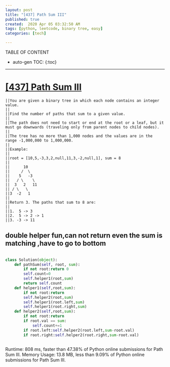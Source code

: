 ```yaml
---
layout: post
title: "[437] Path Sum III"
published: true
created:  2020 Apr 05 03:32:50 AM
tags: [python, leetcode, binary tree, easy]
categories: [tech]

---
```


TABLE OF CONTENT

* auto-gen TOC:
{:toc}

- - -

# [[437] Path Sum III](https://leetcode.com/problems/path-sum-iii/)

    ||You are given a binary tree in which each node contains an integer value.                                                                
    ||                                                                                                                                         
    ||Find the number of paths that sum to a given value.                                                                                      
    ||                                                                                                                                         
    ||The path does not need to start or end at the root or a leaf, but it must go downwards (traveling only from parent nodes to child nodes).
    ||                                                                                                                                         
    ||The tree has no more than 1,000 nodes and the values are in the range -1,000,000 to 1,000,000.                                           
    ||                                                                                                                                         
    ||Example:                                                                                                                                 
    ||                                                                                                                                         
    ||root = [10,5,-3,3,2,null,11,3,-2,null,1], sum = 8                                                                                        
    ||                                                                                                                                         
    ||      10                                                                                                                                 
    ||     /  \                                                                                                                                
    ||    5   -3                                                                                                                               
    ||   / \    \                                                                                                                              
    ||  3   2   11                                                                                                                             
    || / \   \                                                                                                                                 
    ||3  -2   1                                                                                                                                
    ||                                                                                                                                         
    ||Return 3. The paths that sum to 8 are:                                                                                                   
    ||                                                                                                                                         
    ||1.  5 -> 3                                                                                                                               
    ||2.  5 -> 2 -> 1                                                                                                                          
    ||3. -3 -> 11                                                                                                                              
      
      
## double helper fun,can not return even the sum is matching ,have to go to bottom
      
```python
      
class Solution(object):
    def pathSum(self, root, sum):
        if not root:return 0
        self.count=0
        self.helper1(root,sum)
        return self.count  
    def helper1(self,root,sum):
        if not root:return 
        self.helper2(root,sum)
        self.helper1(root.left,sum)
        self.helper1(root.right,sum)
    def helper2(self,root,sum):
        if not root:return 
        if root.val == sum:
            self.count+=1 
        if root.left:self.helper2(root.left,sum-root.val)
        if root.right:self.helper2(root.right,sum-root.val)
                
```
Runtime: 808 ms, faster than 47.38% of Python online submissions for Path Sum III.
Memory Usage: 13.8 MB, less than 9.09% of Python online submissions for Path Sum III.
